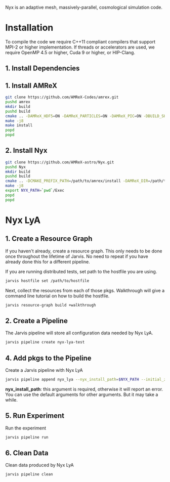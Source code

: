 Nyx is an adaptive mesh, massively-parallel, cosmological simulation code. 

# Installation

To compile the code we require C++11 compliant compilers that support MPI-2 or higher implementation. If threads or accelerators are used, we require OpenMP 4.5 or higher, Cuda 9 or higher, or HIP-Clang.

## 1. Install Dependencies


## 1. Install AMReX

```bash
git clone https://github.com/AMReX-Codes/amrex.git
pushd amrex
mkdir build
pushd build
cmake .. -DAMReX_HDF5=ON -DAMReX_PARTICLES=ON -DAMReX_PIC=ON -DBUILD_SHARED_LIBS=ON -DCMAKE_INSTALL_PREFIX=/path/to/amrex/install
make -j8
make install
popd
popd
```

## 2. Install Nyx

```bash
git clone https://github.com/AMReX-astro/Nyx.git
pushd Nyx
mkdir build
pushd build
cmake .. -DCMAKE_PREFIX_PATH=/path/to/amrex/install -DAMReX_DIR=/path/to/amrex/install/Tools/CMake/ -DNyx_SINGLE_PRECISION_PARTICLES=OFF -DNyx_OMP=OFF
make -j8
export NYX_PATH=`pwd`/Exec
popd
popd
```

# Nyx LyA

## 1. Create a Resource Graph

If you haven't already, create a resource graph. This only needs to be done
once throughout the lifetime of Jarvis. No need to repeat if you have already
done this for a different pipeline.

If you are running distributed tests, set path to the hostfile you are  using.
```bash
jarvis hostfile set /path/to/hostfile
```

Next, collect the resources from each of those pkgs. Walkthrough will give
a command line tutorial on how to build the hostfile.
```bash
jarvis resource-graph build +walkthrough
```

## 2. Create a Pipeline

The Jarvis pipeline will store all configuration data needed by Nyx LyA.

```bash
jarvis pipeline create nyx-lya-test
```

## 4. Add pkgs to the Pipeline

Create a Jarvis pipeline with Nyx LyA
```bash
jarvis pipeline append nyx_lya --nyx_install_path=$NYX_PATH --initial_z=190.0 --final_z=180.0 --plot_z_values="188.0 186.0" --output=/path/to/output_files
```
**nyx_install_path**: this argument is required, otherwise it will report an error.
You can use the default arguments for other arguments. But it may take a while.

## 5. Run Experiment

Run the experiment
```bash
jarvis pipeline run
```

## 6. Clean Data

Clean data produced by Nyx LyA
```bash
jarvis pipeline clean
```
